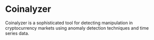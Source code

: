 # Coinalyzer
Coinalyzer is a sophisticated tool for detecting manipulation in cryptocurrency markets using anomaly detection techniques and time series data.
